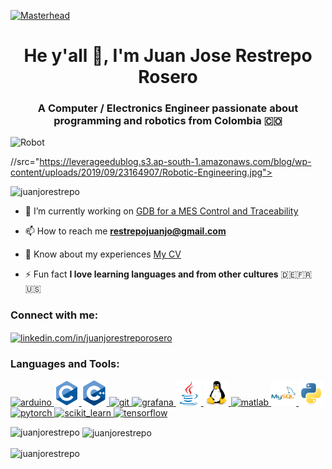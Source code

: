 [![Masterhead](https://media.licdn.com/dms/image/C5612AQHFtjZ1i495Jw/article-cover_image-shrink_600_2000/0/1520113553494?e=2147483647&v=beta&t=6SHt5PqcfGUWR1WPB2HCvbH-s-bhYZJwb_Nywk3q8Zo)](https://JuanjoRestrepo.io)

<h1 align="center">He y'all 👋, I'm Juan Jose Restrepo Rosero</h1>
<h3 align="center">A Computer / Electronics Engineer passionate about programming and robotics from Colombia 🇨🇴</h3>
<img alig="right" alt="Robot" widht="50" src="https://media.giphy.com/media/v1.Y2lkPTc5MGI3NjExdmN0aGwzdXdhczdjcmI1OHV0dnBxdTZvcnZoZDE3ajZzaGFsMWF6aiZlcD12MV9pbnRlcm5hbF9naWZfYnlfaWQmY3Q9Zw/qgQUggAC3Pfv687qPC/giphy.gif">
  
//src="https://leverageedublog.s3.ap-south-1.amazonaws.com/blog/wp-content/uploads/2019/09/23164907/Robotic-Engineering.jpg">

<p align="left"> <img src="https://komarev.com/ghpvc/?username=juanjorestrepo&label=Profile%20views&color=0e75b6&style=flat" alt="juanjorestrepo" /> </p>

- 🔭 I’m currently working on [GDB for a MES Control and Traceability](https://github.com/JuanjoRestrepo/TESIS-2023)

- 📫 How to reach me **restrepojuanjo@gmail.com**

- 📄 Know about my experiences [My CV](https://drive.google.com/file/d/1gsYOt1HawDwT7bR5s6IP0Xzzvape8gBe/view?usp=sharing)

- ⚡ Fun fact **I love learning languages and from other cultures** 🇩🇪🇫🇷🇺🇸

<h3 align="left">Connect with me:</h3>
<p align="left">
<a href="https://linkedin.com/in/linkedin.com/in/juanjorestreporosero" target="blank"><img align="center" src="https://raw.githubusercontent.com/rahuldkjain/github-profile-readme-generator/master/src/images/icons/Social/linked-in-alt.svg" alt="linkedin.com/in/juanjorestreporosero" height="30" width="40" /></a>
</p>

<h3 align="left">Languages and Tools:</h3>
<p align="left"> <a href="https://www.arduino.cc/" target="_blank" rel="noreferrer"> <img src="https://cdn.worldvectorlogo.com/logos/arduino-1.svg" alt="arduino" width="40" height="40"/> </a> <a href="https://www.cprogramming.com/" target="_blank" rel="noreferrer"> <img src="https://raw.githubusercontent.com/devicons/devicon/master/icons/c/c-original.svg" alt="c" width="40" height="40"/> </a> <a href="https://www.w3schools.com/cpp/" target="_blank" rel="noreferrer"> <img src="https://raw.githubusercontent.com/devicons/devicon/master/icons/cplusplus/cplusplus-original.svg" alt="cplusplus" width="40" height="40"/> </a> <a href="https://git-scm.com/" target="_blank" rel="noreferrer"> <img src="https://www.vectorlogo.zone/logos/git-scm/git-scm-icon.svg" alt="git" width="40" height="40"/> </a> <a href="https://grafana.com" target="_blank" rel="noreferrer"> <img src="https://www.vectorlogo.zone/logos/grafana/grafana-icon.svg" alt="grafana" width="40" height="40"/> </a> <a href="https://www.java.com" target="_blank" rel="noreferrer"> <img src="https://raw.githubusercontent.com/devicons/devicon/master/icons/java/java-original.svg" alt="java" width="40" height="40"/> </a> <a href="https://www.linux.org/" target="_blank" rel="noreferrer"> <img src="https://raw.githubusercontent.com/devicons/devicon/master/icons/linux/linux-original.svg" alt="linux" width="40" height="40"/> </a> <a href="https://www.mathworks.com/" target="_blank" rel="noreferrer"> <img src="https://upload.wikimedia.org/wikipedia/commons/2/21/Matlab_Logo.png" alt="matlab" width="40" height="40"/> </a> <a href="https://www.mysql.com/" target="_blank" rel="noreferrer"> <img src="https://raw.githubusercontent.com/devicons/devicon/master/icons/mysql/mysql-original-wordmark.svg" alt="mysql" width="40" height="40"/> </a> <a href="https://www.python.org" target="_blank" rel="noreferrer"> <img src="https://raw.githubusercontent.com/devicons/devicon/master/icons/python/python-original.svg" alt="python" width="40" height="40"/> </a> <a href="https://pytorch.org/" target="_blank" rel="noreferrer"> <img src="https://www.vectorlogo.zone/logos/pytorch/pytorch-icon.svg" alt="pytorch" width="40" height="40"/> </a> <a href="https://scikit-learn.org/" target="_blank" rel="noreferrer"> <img src="https://upload.wikimedia.org/wikipedia/commons/0/05/Scikit_learn_logo_small.svg" alt="scikit_learn" width="40" height="40"/> </a> <a href="https://www.tensorflow.org" target="_blank" rel="noreferrer"> <img src="https://www.vectorlogo.zone/logos/tensorflow/tensorflow-icon.svg" alt="tensorflow" width="40" height="40"/> </a> </p>

<p><img align="left" src="https://github-readme-stats.vercel.app/api/top-langs?username=juanjorestrepo&show_icons=true&locale=en&layout=compact" alt="juanjorestrepo" /></p>

<p>&nbsp;<img align="center" src="https://github-readme-stats.vercel.app/api?username=juanjorestrepo&show_icons=true&locale=en" alt="juanjorestrepo" /></p>

<p><img align="center" src="https://github-readme-streak-stats.herokuapp.com/?user=juanjorestrepo&" alt="juanjorestrepo" /></p>
